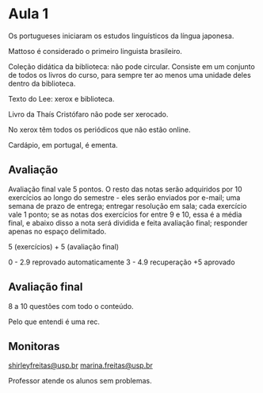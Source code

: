 Aula 1
======

Os portugueses iniciaram os estudos linguísticos da língua japonesa.

Mattoso é considerado o primeiro linguista brasileiro.

Coleção didática da biblioteca: não pode circular. Consiste em um conjunto de todos os livros do curso, para sempre ter ao menos uma unidade deles dentro da biblioteca.

Texto do Lee: xerox e biblioteca.

Livro da Thaís Cristófaro não pode ser xerocado.

No xerox têm todos os periódicos que não estão online.

Cardápio, em portugal, é ementa.

Avaliação
---------

Avaliação final vale 5 pontos. O resto das notas serão adquiridos por 10 exercícios ao longo do semestre - eles serão enviados por e-mail; uma semana de prazo de entrega; entregar resolução em sala; cada exercício vale 1 ponto; se as notas dos exercícios for entre 9 e 10, essa é a média final, e abaixo disso a nota será dividida e feita avaliação final; responder apenas no espaço delimitado.

5 (exercícios) + 5 (avaliação final)

0 - 2.9 reprovado automaticamente
3 - 4.9 recuperação
+5 aprovado

Avaliação final
---------------

8 a 10 questões com todo o conteúdo.

Pelo que entendi é uma rec.

Monitoras
---------

shirleyfreitas@usp.br
marina.freitas@usp.br

Professor atende os alunos sem problemas.